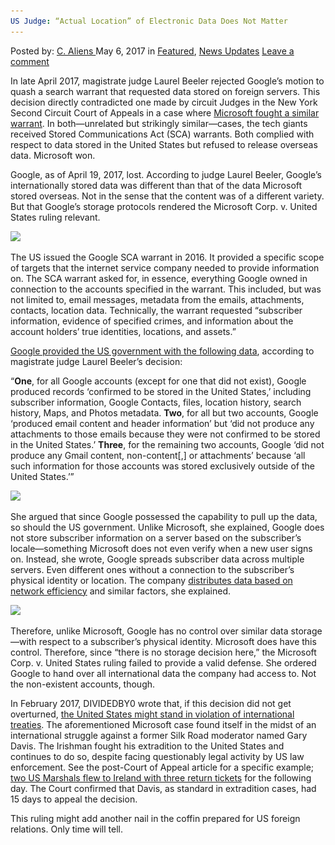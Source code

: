 ```yaml
---
US Judge: “Actual Location” of Electronic Data Does Not Matter
---
```

<article class="post-listing post-19662 post type-post status-publish format-standard has-post-thumbnail hentry  tag-actual tag-data tag-electronic tag-judge tag-location tag-matter">
    <div class="post-inner">
        <span>Posted by: <a href="https://www.deepdotweb.com/author/caliens/" title="">C. Aliens </a></span>
    <span>May 6, 2017</span>
    <span>in <a href="https://www.deepdotweb.com/category/deepdot-news/" rel="category tag">Featured</a>, <a href="https://www.deepdotweb.com/category/news-updates/" rel="category tag">News Updates</a></span>
    <span><a href="https://www.deepdotweb.com/2017/05/06/us-judge-actual-location-electronic-data-not-matter/#respond">Leave a comment</a></span>
    </p>
    <div class="clear"></div>
    <div class="entry">
    <p>In late April 2017, magistrate judge Laurel Beeler rejected Google’s motion to quash a search warrant that requested data stored on foreign servers. This decision directly contradicted one made by circuit Judges in the New York Second Circuit Court of Appeals in a case where <a href="https://www.deepdotweb.com/2016/07/21/court-rules-government-cant-access-international-data/">Microsoft fought a similar warrant</a>. In both—unrelated but strikingly similar—cases, the tech giants received Stored Communications Act (SCA) warrants. Both complied with respect to data stored in the United States but refused to release overseas data. Microsoft won.</p>
    <p>Google, as of April 19, 2017, lost. According to judge Laurel Beeler, Google’s internationally stored data was different than that of the data Microsoft stored overseas. Not in the sense that the content was of a different variety. But that Google’s storage protocols rendered the Microsoft Corp. v. United States ruling relevant.</p>
    <p><img class="wp-image-19668 aligncenter" src="/imgs/2017/05/word-image-10.jpeg" srcset="/imgs/2017/05/word-image-10.jpeg 800w, /imgs/2017/05/word-image-10-300x188.jpeg 300w" sizes="(max-width: 800px) 100vw, 800px" /></p>
    <p>The US issued the Google SCA warrant in 2016. It provided a specific scope of targets that the internet service company needed to provide information on. The SCA warrant asked for, in essence, everything Google owned in connection to the accounts specified in the warrant. This included, but was not limited to, email messages, metadata from the emails, attachments, contacts, location data. Technically, the warrant requested “subscriber information, evidence of specified crimes, and information about the account holders’ true identities, locations, and assets.”</p>
    <p><a href="https://www.scribd.com/document/345908583/Google-Warrant-Order">Google provided the US government with the following data</a>, according to magistrate judge Laurel Beeler’s decision:</p>
    <p>“<strong>One</strong>, for all Google accounts (except for one that did not exist), Google produced records ‘confirmed to be stored in the United States,’ including subscriber information, Google Contacts, files, location history, search history, Maps, and Photos metadata. <strong>Two</strong>, for all but two accounts, Google ‘produced email content and header information’ but ‘did not produce any attachments to those emails because they were not confirmed to be stored in the United States.’ <strong>Three</strong>, for the remaining two accounts, Google ‘did not produce any Gmail content, non-content[,] or attachments’ because ‘all such information for those accounts was stored exclusively outside of the United States.’”</p>
    <p><img class="wp-image-19669 aligncenter" src="/imgs/2017/05/word-image-11.jpeg" srcset="/imgs/2017/05/word-image-11.jpeg 800w, /imgs/2017/05/word-image-11-300x119.jpeg 300w" sizes="(max-width: 800px) 100vw, 800px" /></p>
    <p>She argued that since Google possessed the capability to pull up the data, so should the US government. Unlike Microsoft, she explained, Google does not store subscriber information on a server based on the subscriber’s locale—something Microsoft does not even verify when a new user signs on. Instead, she wrote, Google spreads subscriber data across multiple servers. Even different ones without a connection to the subscriber’s physical identity or location. The company <a href="https://www.theregister.co.uk/AMP/2017/04/20/google_must_provide_overseas_gmail_data">distributes data based on network efficiency</a> and similar factors, she explained.</p>
    <p><img class="wp-image-19670 aligncenter" src="/imgs/2017/05/word-image-12.jpeg" srcset="/imgs/2017/05/word-image-12.jpeg 660w, /imgs/2017/05/word-image-12-300x139.jpeg 300w, /imgs/2017/05/word-image-12-272x125.jpeg 272w" sizes="(max-width: 660px) 100vw, 660px" /></p>
    <p>Therefore, unlike Microsoft, Google has no control over similar data storage—with respect to a subscriber’s physical identity. Microsoft does have this control. Therefore, since “there is no storage decision here,” the Microsoft Corp. v. United States ruling failed to provide a valid defense. She ordered Google to hand over all international data the company had access to. Not the non-existent accounts, though.</p>
    <p>In February 2017, DIVIDEDBY0 wrote that, if this decision did not get overturned, <a href="https://www.deepdotweb.com/2017/02/24/judge-breaks-precedent-orders-google-hand-foreign-emails/">the United States might stand in violation of international treaties</a>. The aforementioned Microsoft case found itself in the midst of an international struggle against a former Silk Road moderator named Gary Davis. The Irishman fought his extradition to the United States and continues to do so, despite facing questionably legal activity by US law enforcement. See the post-Court of Appeal article for a specific example;<a href="https://www.deepdotweb.com/2017/03/12/alleged-silk-road-admin-plans-take-case-supreme-court/"> two US Marshals flew to Ireland with three return tickets</a> for the following day. The Court confirmed that Davis, as standard in extradition cases, had 15 days to appeal the decision.</p>
    <p>This ruling might add another nail in the coffin prepared for US foreign relations. Only time will tell.</p>
    </div>
    <span style="display:none"><a href="https://www.deepdotweb.com/tag/actual/" rel="tag">actual</a> <a href="https://www.deepdotweb.com/tag/data/" rel="tag">data</a> <a href="https://www.deepdotweb.com/tag/electronic/" rel="tag">electronic</a> <a href="https://www.deepdotweb.com/tag/judge/" rel="tag">judge</a> <a href="https://www.deepdotweb.com/tag/location/" rel="tag">location</a> <a href="https://www.deepdotweb.com/tag/matter/" rel="tag">matter</a></span> <span style="display:none" class="updated">2017-05-06</span>
    <div style="display:none" class="vcard author" itemprop="author" itemscope itemtype="http://schema.org/Person"><strong class="fn" itemprop="name"><a href="https://www.deepdotweb.com/author/caliens/" title="Posts by C. Aliens" rel="author">C. Aliens</a></strong></div>
    </div>
</article>

